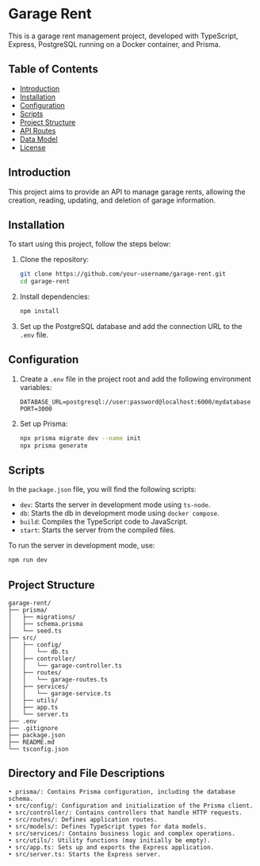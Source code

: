 # Garage Rent

This is a garage rent management project, developed with TypeScript, Express, PostgreSQL running on a Docker container, and Prisma.

## Table of Contents

- [Introduction](#introduction)
- [Installation](#installation)
- [Configuration](#configuration)
- [Scripts](#scripts)
- [Project Structure](#project-structure)
- [API Routes](#api-routes)
- [Data Model](#data-model)
- [License](#license)

## Introduction

This project aims to provide an API to manage garage rents, allowing the creation, reading, updating, and deletion of garage information.

## Installation

To start using this project, follow the steps below:

1. Clone the repository:

    ```sh
    git clone https://github.com/your-username/garage-rent.git
    cd garage-rent
    ```

2. Install dependencies:

    ```sh
    npm install
    ```

3. Set up the PostgreSQL database and add the connection URL to the `.env` file.

## Configuration

1. Create a `.env` file in the project root and add the following environment variables:

    ```env
    DATABASE_URL=postgresql://user:password@localhost:6000/mydatabase
    PORT=3000
    ```

2. Set up Prisma:

    ```sh
    npx prisma migrate dev --name init
    npx prisma generate
    ```

## Scripts

In the `package.json` file, you will find the following scripts:

- `dev`: Starts the server in development mode using `ts-node`.
- `db`: Starts the db in development mode using `docker compose`.
- `build`: Compiles the TypeScript code to JavaScript.
- `start`: Starts the server from the compiled files.

To run the server in development mode, use:

```sh
npm run dev
```

## Project Structure
```
garage-rent/
├── prisma/
│   ├── migrations/
│   ├── schema.prisma
│   └── seed.ts
├── src/
│   ├── config/
│   │   └── db.ts
│   ├── controller/
│   │   └── garage-controller.ts
│   ├── routes/
│   │   └── garage-routes.ts
│   ├── services/
│   │   └── garage-service.ts
│   ├── utils/
│   ├── app.ts
│   └── server.ts
├── .env
├── .gitignore
├── package.json
├── README.md
└── tsconfig.json
```

## Directory and File Descriptions
```
• prisma/: Contains Prisma configuration, including the database schema.
• src/config/: Configuration and initialization of the Prisma client.
• src/controller/: Contains controllers that handle HTTP requests.
• src/routes/: Defines application routes.
• src/models/: Defines TypeScript types for data models.
• src/services/: Contains business logic and complex operations.
• src/utils/: Utility functions (may initially be empty).
• src/app.ts: Sets up and exports the Express application.
• src/server.ts: Starts the Express server.
```
